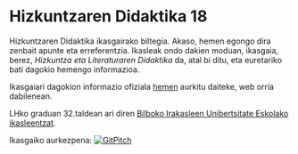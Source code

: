 # Hizkuntzaren Didaktika 18

Hizkuntzaren Didaktika ikasgairako biltegia. Akaso, hemen egongo dira zenbait apunte eta erreferentzia. Ikasleak ondo dakien moduan, ikasgaia, berez, *Hizkuntza eta Literaturaren Didaktika* da, atal bi ditu, eta euretariko bati dagokio hemengo informazioa.

Ikasgaiari dagokion informazio ofiziala [hemen](https://www.ehu.eus/eu/web/estudiosdegrado-gradukoikasketak/lehen-hezkuntzako-gradua-bizkaia-irakasgaiak-mailaz?p_redirect=consultaAsignatura&p_anyo_acad=20170&p_ciclo=X&p_curso=3&p_cod_asignatura=25868) aurkitu daiteke, web orria dabilenean. 

LHko graduan 32.taldean ari diren [Bilboko Irakasleen Unibertsitate Eskolako ikasleentzat](https://www.ehu.eus/eu/web/irakasleen-ue-bilbao).

Ikasgaiko aurkezpena: [![GitPitch](https://gitpitch.com/assets/badge.svg)](https://gitpitch.com/JuanAbasolo/HD/01-gaia)
